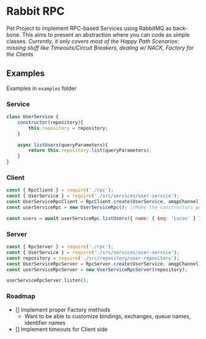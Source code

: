 # Rabbit RPC

Pet Project to implement RPC-based Services using RabbitMQ as back-bone. This aims to present an abstraction where you can code as simple classes.
*Currently, it only covers most of the Happy Path Scenarios: missing stuff like Timeouts/Circuit Breakers, dealing w/ NACK, Factory for the Clients*


## Examples
Examples in `examples` folder

### Service
```javascript
class UserService {
    constructor(repository){
        this.repository = repository;
    }

    async listUsers(queryParameters){
        return this.repository.list(queryParameters);
    }
}
```

### Client
```javascript
const { RpcClient } = require('./rpc');
const { UserService } = require('./src/services/user-service');
const UserServiceRpcClient = RpcClient.create(UserService, amqpChannel); //Ugly
const userServiceRpc = new UserServiceRpc(); //Make the constructors params optional?

const users = await userServiceRpc.listUsers({ name: { $eq: 'Lucas' } });
```

### Server
```javascript
const { RpcServer } = require('./rpc');
const { UserService } = require('./src/services/user-service');
const repository = require('./src/repository/user-repository');
const UserServiceRpcServer = RpcServer.create(UserService, amqpChannel);
const userServiceRpcServer = new UserServiceRpcServer(repository);

userServiceRpcServer.listen();
```

### Roadmap
- [] Implement proper Factory methods
    - Want to be able to customize bindings, exchanges, queue names, identifier names
- [] Implement timeouts for Client side